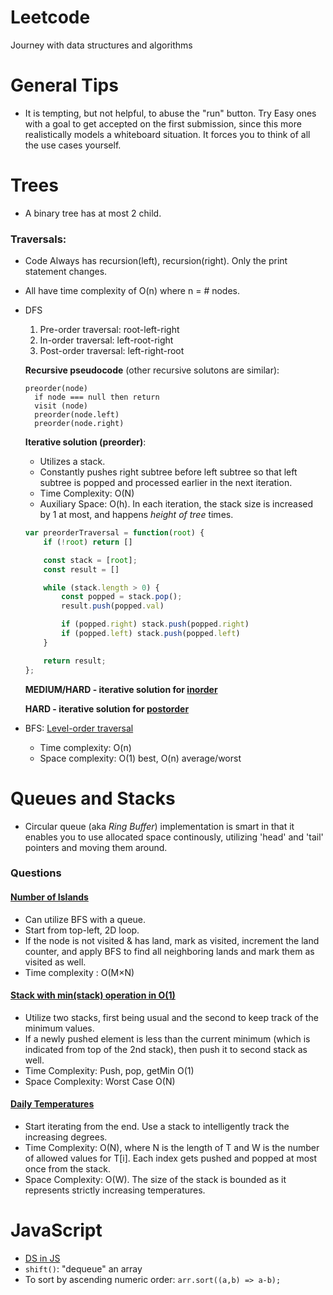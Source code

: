 # Leetcode
Journey with data structures and algorithms

# General Tips
* It is tempting, but not helpful, to abuse the "run" button. Try Easy ones with a goal to get accepted on the first submission, since this more realistically models a whiteboard situation. It forces you to think of all the use cases yourself.

# Trees
* A binary tree has at most 2 child.

### Traversals: 
* Code Always has recursion(left), recursion(right). Only the print statement changes.
* All have time complexity of O(n) where n = # nodes.

* DFS
  1. Pre-order traversal: root-left-right
  2. In-order traversal: left-root-right
  3. Post-order traversal: left-right-root

  **Recursive pseudocode** (other recursive solutons are similar):
  ```
  preorder(node)
    if node === null then return
    visit (node)
    preorder(node.left)
    preorder(node.right)
  ```
  
  **Iterative solution (preorder)**:
  * Utilizes a stack.
  * Constantly pushes right subtree before left subtree so that left subtree is popped and processed earlier in the next iteration.
  * Time Complexity: O(N)
  * Auxiliary Space: O(h). In each iteration, the stack size is increased by 1 at most, and happens *height of tree* times.
  ```javascript
  var preorderTraversal = function(root) {
      if (!root) return []

      const stack = [root];
      const result = []

      while (stack.length > 0) {
          const popped = stack.pop();
          result.push(popped.val)

          if (popped.right) stack.push(popped.right)
          if (popped.left) stack.push(popped.left)
      }

      return result;
  };
  ```
  
  **MEDIUM/HARD - iterative solution for [inorder](https://www.geeksforgeeks.org/inorder-tree-traversal-without-recursion/)**
  
  **HARD - iterative solution for [postorder](https://www.geeksforgeeks.org/iterative-postorder-traversal/)**

* BFS: [Level-order traversal](https://www.youtube.com/watch?v=86g8jAQug04&t=4s&ab_channel=mycodeschool)
  * Time complexity: O(n)
  * Space complexity: O(1) best, O(n) average/worst
  
# Queues and Stacks
* Circular queue (aka *Ring Buffer*) implementation is smart in that it enables you to use allocated space continously, utilizing 'head' and 'tail' pointers and moving them around.

### Questions
#### [Number of Islands](https://leetcode.com/problems/number-of-islands/)
* Can utilize BFS with a queue.
* Start from top-left, 2D loop.
* If the node is not visited & has land, mark as visited, increment the land counter, and apply BFS to find all neighboring lands and mark them as visited as well.
* Time complexity : O(M×N)

#### [Stack with min(stack) operation in O(1)](https://www.youtube.com/watch?v=8Ub73n4ySYk&ab_channel=IDeserve)
* Utilize two stacks, first being usual and the second to keep track of the minimum values.
* If a newly pushed element is less than the current minimum (which is indicated from top of the 2nd stack), then push it to second stack as well.
* Time Complexity: Push, pop, getMin O(1)
* Space Complexity: Worst Case O(N)

#### [Daily Temperatures](https://www.youtube.com/watch?v=WGm4Kj3lhRI&ab_channel=AlexanderLe)
* Start iterating from the end. Use a stack to intelligently track the increasing degrees. 
* Time Complexity: O(N), where N is the length of T and W is the number of allowed values for T[i]. Each index gets pushed and popped at most once from the stack.
* Space Complexity: O(W). The size of the stack is bounded as it represents strictly increasing temperatures.

# JavaScript
* [DS in JS](https://adrianmejia.com/data-structures-time-complexity-for-beginners-arrays-hashmaps-linked-lists-stacks-queues-tutorial/)
* `shift()`: "dequeue" an array
* To sort by ascending numeric order: `arr.sort((a,b) => a-b);`
